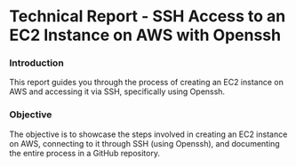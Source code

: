# Technical Report - SSH Access to an EC2 Instance on AWS with Openssh

### Introduction
This report guides you through the process of creating an EC2 instance on AWS and accessing it via SSH, specifically using Openssh.

### Objective
The objective is to showcase the steps involved in creating an EC2 instance on AWS, connecting to it through SSH (using Openssh), and documenting the entire process in a GitHub repository.

